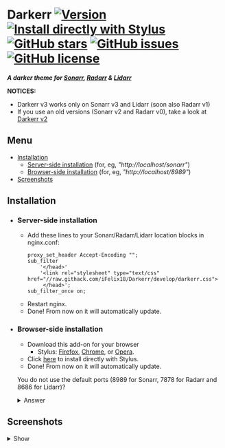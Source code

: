 # Darkerr [![Version][version]][1] [![Install directly with Stylus][stylus]][2] [![GitHub stars][stars]][3] [![GitHub issues][issues]][4] [![GitHub license][license]][5]
**_A darker theme for [Sonarr], [Radarr] &amp; [Lidarr]_**

**NOTICES:**
- Darkerr v3 works only on Sonarr v3 and Lidarr (soon also Radarr v1)
- If you use an old versions (Sonarr v2 and Radarr v0), take a look at [Darkerr v2]

## Menu
* [Installation]
    * [Server-side installation] (for, eg,  _"http://<span></span>localhost/sonarr"_)
    * [Browser-side installation] (for, eg,  _"http://<span></span>localhost/8989"_)
* [Screenshots]

## Installation
* ### Server-side installation
    * Add these lines to your Sonarr/Radarr/Lidarr location blocks in nginx.conf:
        ```nginx
        proxy_set_header Accept-Encoding "";
        sub_filter
            '</head>'
            '<link rel="stylesheet" type="text/css" href="//raw.githack.com/iFelix18/Darkerr/develop/darkerr.css">
             </head>';
        sub_filter_once on;
        ```
  * Restart nginx.
  * Done! From now on it will automatically update.

* ### Browser-side installation
    * Download this add-on for your browser
        * Stylus: [Firefox][6], [Chrome][7],  or [Opera][8].
    * Click [here][2] to install directly with Stylus.
    * Done! From now on it will automatically update.

    You do not use the default ports (8989 for Sonarr, 7878 for Radarr and 8686 for Lidarr)?
    <details><summary>Answer</summary>
    If so, just change this string via Stylus:

    ```diff
        [...]
        @updateURL      https://raw.githubusercontent.com/iFelix18/Darkerr/develop/darkerr.user.css
        @license        CC-BY-SA-4.0
        ==/UserStyle== */
    -   @-moz-document regexp("((http(s?)):\\/\\/)?[-A-Za-z0-9+&@#/%?=~_|!:,.;]+(8989|7878|8686)+(.*)") {
    +   @-moz-document regexp("((http(s?)):\\/\\/)?[-A-Za-z0-9+&@#/%?=~_|!:,.;]+(your custom Sonarr port|your custom Radarr port|your custom Lidarr port)+(.*)") {
        /* --- VERSION --- */
        @media (min-width: 768px) {
            .About-descriptionList-1_gea.DescriptionList-descriptionList-2MSh3 > span:nth-child(1) > .DescriptionListItemTitle-title-EA460:after {
        [...]
    ```
    (Note: for each update of Darkerr, this change must be done again)
    </details>

## Screenshots
<details><summary>Show</summary>
</details>

[version]: https://flat.badgen.net/badge/version/3.0.0-beta9/ED1C24
[1]: #
[stylus]: https://flat.badgen.net/badge/install%20directly%20with/Stylus/00ADAD "Click here!"
[2]: https://raw.githubusercontent.com/iFelix18/Darkerr/develop/darkerr.user.css
[stars]: https://flat.badgen.net/github/stars/iFelix18/Darkerr
[3]: https://github.com/iFelix18/Darkerr/stargazers
[issues]: https://flat.badgen.net/github/open-issues/iFelix18/Darkerr
[4]: https://github.com/iFelix18/Darkerr/issues
[license]: https://flat.badgen.net/github/license/iFelix18/Darkerr
[5]: https://creativecommons.org/licenses/by-sa/4.0/

[Sonarr]: https://github.com/Sonarr/Sonarr
[Radarr]: https://github.com/Radarr/Radarr
[Lidarr]: https://github.com/Lidarr/Lidarr

[Darkerr v2]: v2/README.md

[Installation]: README.md#installation
[Server-side installation]: README.md#server-side-installation
[Browser-side installation]: README.md#browser-side-installation
[Screenshots]: README.md#screenshots

[6]: https://addons.mozilla.org/firefox/addon/styl-us/
[7]: https://chrome.google.com/webstore/detail/clngdbkpkpeebahjckkjfobafhncgmne
[8]: https://addons.opera.com/extensions/details/stylus/
